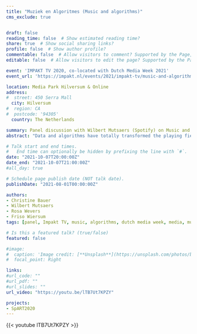 ```yaml
---
title: "Muziek en Algoritmes (Music and algorithms)"
cms_exclude: true


draft: false
reading_time: false  # Show estimated reading time?
share: true  # Show social sharing links?
profile: false  # Show author profile?
commentable: false  # Allow visitors to comment? Supported by the Page, Post, and Docs content types.
editable: false  # Allow visitors to edit the page? Supported by the Page, Post, and Docs content types.

event: 'IMPAKT TV 2020, co-located with Dutch Media Week 2021'
event_url: 'https://impakt.nl/events/2021/impakt-tv/music-and-algorithms/'

location: Media Park Hilversum & Online
address:
#  street: 450 Serra Mall
  city: Hilversum
#  region: CA
#  postcode: '94305'
  country: The Netherlands

summary: Panel discussion with Wilbert Mutsaers (Spotify) on Music and Algorithms at IMPAKT TV, co-located with Dutch Media Week 2021.
abstract: "Data and algorithms have totally transformed the playing field for experiencing music. How do they generate the recommendations? What role do AI and algorithms play? And how important in this process are the pluggers, recording companies and streaming service editors? For this IMPAKT TV broadcast in partnership with Dutch Media Week we’ll be putting these questions to two experts: Wilbert Mutsaers, head of Spotify Benelux, and Christine Bauer, Assistant Professor on Human-Centered Computing at Utrecht University."

# Talk start and end times.
#   End time can optionally be hidden by prefixing the line with `#`.
date: "2021-10-07T20:00:00Z"
date_end: "2021-10-07T21:00:00Z"
#all_day: true

# Schedule page publish date (NOT talk date).
publishDate: "2021-08-01T00:00:00Z"

authors:
- Christine Bauer
- Wilbert Mutsaers
- Rosa Wevers
- Friso Wiersum
tags: [panel, Impakt TV, music, algorithms, dutch media week, media, music recommender systems, communication to the public]

# Is this a featured talk? (true/false)
featured: false

#image:
#  caption: 'Image credit: [**Unsplash**](https://unsplash.com/photos/bzdhc5b3Bxs)'
#  focal_point: Right

links:
#url_code: ""
#url_pdf: ""
#url_slides: ""
url_video: "https://youtu.be/lTB7Ut7KPZY"

projects:
- SpART2020
---
```


{{< youtube lTB7Ut7KPZY >}}

